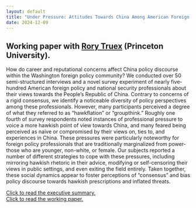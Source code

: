 ```yaml
---
layout: default
title: "Under Pressure: Attitudes Towards China Among American Foreign Policy Professionals"
date: 2024-12-09
---
```



## Working paper with [Rory Truex](https://www.princeton.edu/~rtruex) (Princeton University).

How do career and reputational concerns affect China policy discourse within the Washington foreign policy community? We conducted over 50 semi-structured interviews and a novel survey experiment of nearly five-hundred American foreign policy and national security professionals about their views towards the People’s Republic of China. Contrary to concerns of a rigid consensus, we identify a noticeable diversity of policy perspectives among these professionals. However, many participants perceived a degree of what they referred to as “hawkflation” or “groupthink.” Roughly one fourth of survey respondents noted instances of professional pressure to voice a more hawkish point of view towards China, and many feared being perceived as naive or compromised by their views on, ties to, and experiences in China. These pressures were particularly noteworthy for foreign policy professionals that are traditionally marginalized from power- those who are younger, non-white, or female. Our subjects reported a number of different strategies to cope with these pressures, including mirroring hawkish rhetoric in their advice, modifying or self-censoring their views in public settings, and even exiting the field entirely. Taken together, these social dynamics appear to foster perceptions of “consensus” and bias policy discourse towards hawkish prescriptions and inflated threats. 

[Click to read the executive summary.](https://static1.squarespace.com/static/61362c444f878116b514ec49/t/675727b4207f395589a26608/1733765044455/Executive+Summary+-+Under+Pressure+.pdf)  
[Click to read the working paper.](https://static1.squarespace.com/static/61362c444f878116b514ec49/t/675727341f3f295563cd8a47/1733764917153/Cerny+%26+Truex+%282024%29+-+Working+Paper+-+Under+Pressure.pdf)
